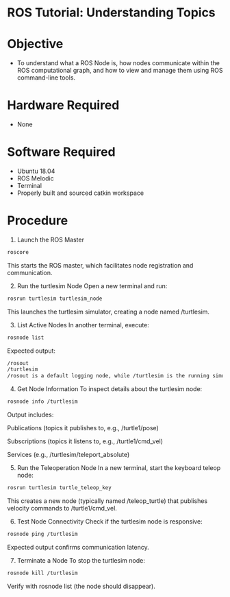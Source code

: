 # ROS Tutorial: Understanding Topics

# Objective
- To understand what a ROS Node is, how nodes communicate within the ROS computational graph, and how to view and manage them using ROS command-line tools.

# Hardware Required
- None

# Software Required
- Ubuntu 18.04
- ROS Melodic
- Terminal
- Properly built and sourced catkin workspace

# Procedure
1. Launch the ROS Master
```bash
roscore
```
This starts the ROS master, which facilitates node registration and communication.

2. Run the turtlesim Node
Open a new terminal and run:

```bash
rosrun turtlesim turtlesim_node
```
This launches the turtlesim simulator, creating a node named /turtlesim.

3. List Active Nodes
In another terminal, execute:

```bash
rosnode list
```
Expected output:

```bash
/rosout
/turtlesim
/rosout is a default logging node, while /turtlesim is the running simulator.
```
4. Get Node Information
To inspect details about the turtlesim node:

```bash
rosnode info /turtlesim
```
Output includes:

Publications (topics it publishes to, e.g., /turtle1/pose)

Subscriptions (topics it listens to, e.g., /turtle1/cmd_vel)

Services (e.g., /turtlesim/teleport_absolute)

5. Run the Teleoperation Node
In a new terminal, start the keyboard teleop node:

```bash
rosrun turtlesim turtle_teleop_key
```
This creates a new node (typically named /teleop_turtle) that publishes velocity commands to /turtle1/cmd_vel.

6. Test Node Connectivity
Check if the turtlesim node is responsive:

```bash
rosnode ping /turtlesim
```
Expected output confirms communication latency.

7. Terminate a Node
To stop the turtlesim node:

```bash
rosnode kill /turtlesim
```
Verify with rosnode list (the node should disappear).

